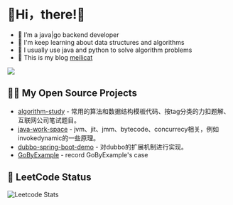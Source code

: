 # 🍔Hi，there!👋
- 🌱 I’m a java|go backend developer
- 🍟 I'm keep learning about data structures and algorithms
- 🌭 I usually use java and python to solve algorithm problems
- 🍔 This is my blog [meilicat](https://blog.meilicat.top/)

<p>
  <a href="https://leetcode.cn/u/meilicat/">
    <img src="https://img.shields.io/badge/meilicat-Leetcode-green?style=for-the-badge&logo=leetcode">
  </a>
</p>

## 🤾‍♂️ My Open Source Projects
- [algorithm-study](https://github.com/Iron-Buster/algorithm-study) - 常用的算法和数据结构模板代码、按tag分类的力扣题解、互联网公司笔试题目。
- [java-work-space](https://github.com/Iron-Buster/java-work-space) - jvm、jit、jmm、bytecode、concurrecy相关，例如invokedynamic的一些原理。
- [dubbo-spring-boot-demo](https://github.com/Iron-Buster/dubbo-spring-boot-demo) - 对dubbo的扩展机制进行实现。
- [GoByExample](https://github.com/Iron-Buster/GoByExample) - record GoByExample's case

## 🍔 LeetCode Status

![Leetcode Stats](https://leetcard.jacoblin.cool/meilicat?theme=dark&font=JetBrains%20Mono&ext=heatmap&site=cn)

</table>


